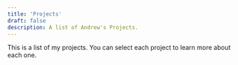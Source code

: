 ```yaml
---
title: 'Projects'
draft: false
description: A list of Andrew's Projects.
---
```


This is a list of my projects. You can select each project to learn more about each one.
